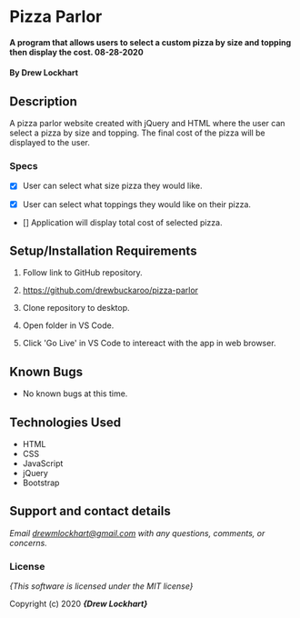 # Pizza Parlor

#### A program that allows users to select a custom pizza by size and topping then display the cost. 08-28-2020

#### By **Drew Lockhart**

## Description

A pizza parlor website created with jQuery and HTML where the user can select a pizza by size and topping. The final cost of the pizza will be displayed to the user.


### Specs
* [x] User can select what size pizza they would like.

* [x] User can select what toppings they would like on 
their pizza.

* [] Application will display total cost of selected pizza.


## Setup/Installation Requirements

1. Follow link to GitHub repository.


2. https://github.com/drewbuckaroo/pizza-parlor


3. Clone repository to desktop.


4. Open folder in VS Code.


5. Click 'Go Live' in VS Code to intereact with the app in web browser.

## Known Bugs
* No known bugs at this time.

## Technologies Used
* HTML
* CSS
* JavaScript
* jQuery
* Bootstrap

## Support and contact details

_Email drewmlockhart@gmail.com with any questions, comments, or concerns._

### License

*{This software is licensed under the MIT license}*

Copyright (c) 2020 **_{Drew Lockhart}_**